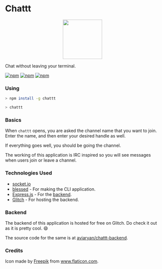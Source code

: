 <h1 align="left">
	Chattt
</h1> 

<p align="center">
 <img src="https://user-images.githubusercontent.com/4047597/36716307-e6c24506-1bbf-11e8-8bfe-cc151874f332.png" width="128px">
</p>

Chat without leaving your terminal.

[![npm](https://img.shields.io/npm/v/chattt.svg)](https://www.npmjs.com/package/chattt)
[![npm](https://img.shields.io/npm/dm/chattt.svg)](https://www.npmjs.com/package/chattt)
[![npm](https://img.shields.io/npm/l/chattt.svg)]()


### Using

```sh
> npm install -g chattt

> chattt
```


### Basics

When `chattt` opens, you are asked the channel name that you want to join. Enter the name, and then enter your desired handle as well.

If everything goes well, you should be going the channel.

The working of this application is IRC inspired so you will see messages when users join or leave a channel.


### Technologies Used

* [socket.io](https://socket.io)
* [blessed](https://github.com/chjj/blessed) - For making the CLI application.
* [Express.js](https://expressjs.com/) - For the [backend](#backend).
* [Glitch](https://glitch.com) - For hosting the backend.


### Backend

The backend of this application is hosted for free on Glitch. 
Do check it out as it is pretty cool. 😄

The source code for the same is at [aviaryan/chattt-backend](https://github.com/aviaryan/chattt-backend).


### Credits

Icon made by [Freepik](https://www.flaticon.com/authors/freepik) from www.flaticon.com.
